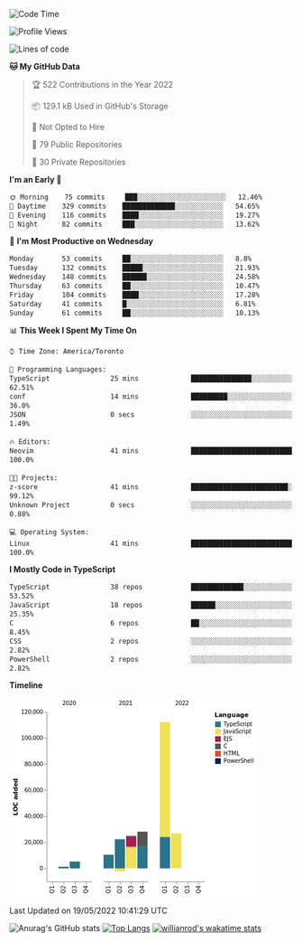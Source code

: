<!--START_SECTION:waka-->
![Code Time](http://img.shields.io/badge/Code%20Time-233%20hrs%2053%20mins-blue)

![Profile Views](http://img.shields.io/badge/Profile%20Views-0-blue)

![Lines of code](https://img.shields.io/badge/From%20Hello%20World%20I%27ve%20Written-229%20Thousand%20lines%20of%20code-blue)

**🐱 My GitHub Data** 

> 🏆 522 Contributions in the Year 2022
 > 
> 📦 129.1 kB Used in GitHub's Storage 
 > 
> 🚫 Not Opted to Hire
 > 
> 📜 79 Public Repositories 
 > 
> 🔑 30 Private Repositories  
 > 
**I'm an Early 🐤** 

```text
🌞 Morning    75 commits     ███░░░░░░░░░░░░░░░░░░░░░░   12.46% 
🌆 Daytime    329 commits    █████████████░░░░░░░░░░░░   54.65% 
🌃 Evening    116 commits    ████░░░░░░░░░░░░░░░░░░░░░   19.27% 
🌙 Night      82 commits     ███░░░░░░░░░░░░░░░░░░░░░░   13.62%

```
📅 **I'm Most Productive on Wednesday** 

```text
Monday       53 commits     ██░░░░░░░░░░░░░░░░░░░░░░░   8.8% 
Tuesday      132 commits    █████░░░░░░░░░░░░░░░░░░░░   21.93% 
Wednesday    148 commits    ██████░░░░░░░░░░░░░░░░░░░   24.58% 
Thursday     63 commits     ██░░░░░░░░░░░░░░░░░░░░░░░   10.47% 
Friday       104 commits    ████░░░░░░░░░░░░░░░░░░░░░   17.28% 
Saturday     41 commits     █░░░░░░░░░░░░░░░░░░░░░░░░   6.81% 
Sunday       61 commits     ██░░░░░░░░░░░░░░░░░░░░░░░   10.13%

```


📊 **This Week I Spent My Time On** 

```text
⌚︎ Time Zone: America/Toronto

💬 Programming Languages: 
TypeScript               25 mins             ███████████████░░░░░░░░░░   62.51% 
conf                     14 mins             █████████░░░░░░░░░░░░░░░░   36.0% 
JSON                     0 secs              ░░░░░░░░░░░░░░░░░░░░░░░░░   1.49%

🔥 Editors: 
Neovim                   41 mins             █████████████████████████   100.0%

🐱‍💻 Projects: 
z-score                  41 mins             ████████████████████████░   99.12% 
Unknown Project          0 secs              ░░░░░░░░░░░░░░░░░░░░░░░░░   0.88%

💻 Operating System: 
Linux                    41 mins             █████████████████████████   100.0%

```

**I Mostly Code in TypeScript** 

```text
TypeScript               38 repos            █████████████░░░░░░░░░░░░   53.52% 
JavaScript               18 repos            ██████░░░░░░░░░░░░░░░░░░░   25.35% 
C                        6 repos             ██░░░░░░░░░░░░░░░░░░░░░░░   8.45% 
CSS                      2 repos             ░░░░░░░░░░░░░░░░░░░░░░░░░   2.82% 
PowerShell               2 repos             ░░░░░░░░░░░░░░░░░░░░░░░░░   2.82%

```


**Timeline**

![Chart not found](https://raw.githubusercontent.com/wise-introvert/wise-introvert/master/charts/bar_graph.png) 


 Last Updated on 19/05/2022 10:41:29 UTC
<!--END_SECTION:waka-->

![Anurag's GitHub stats](https://github-readme-stats.vercel.app/api?username=wise-introvert&count_private=true&show_icons=true)
[![Top Langs](https://github-readme-stats.vercel.app/api/top-langs/?username=wise-introvert&langs_count=10)](https://github.com/anuraghazra/github-readme-stats)
[![willianrod's wakatime stats](https://github-readme-stats.vercel.app/api/wakatime?username=wiseintrovert)](https://github.com/anuraghazra/github-readme-stats)
